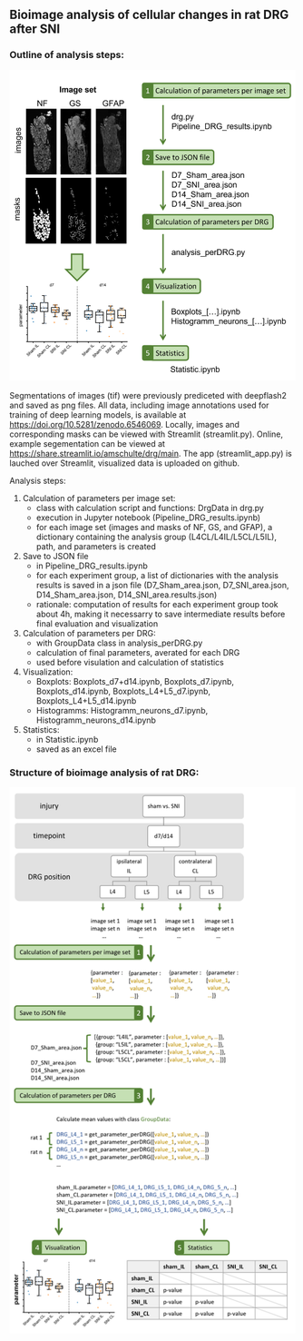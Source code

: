 ## Bioimage analysis of cellular changes in rat DRG after SNI
### Outline of analysis steps:
<a href="url"><img src="https://github.com/AmSchulte/DRG/blob/main/analysis_graph.png" width="600" ></a>


Segmentations of images (tif) were previously prediceted with deepflash2 and saved as png files.
All data, including image annotations used for training of deep learning models, is available at https://doi.org/10.5281/zenodo.6546069.
Locally, images and corresponding masks can be viewed with Streamlit (streamlit.py).
Online, example segementation can be viewed at https://share.streamlit.io/amschulte/drg/main.
The app (streamlit_app.py) is lauched over Streamlit, visualized data is uploaded on github.

Analysis steps:
1. Calculation of parameters per image set:
   - class with calculation script and functions: DrgData in drg.py
   - execution in Jupyter notebook (Pipeline_DRG_results.ipynb)
   - for each image set (images and masks of NF, GS, and GFAP), a dictionary containing the analysis group (L4CL/L4IL/L5CL/L5IL), path, and parameters is created
2. Save to JSON file
   - in Pipeline_DRG_results.ipynb
   - for each experiment group, a list of dictionaries with the analysis results is saved in a json file (D7_Sham_area.json, D7_SNI_area.json, D14_Sham_area.json, D14_SNI_area.results.json)
   - rationale: computation of results for each experiment group took about 4h, making it necessarry to save intermediate results before final evaluation and visualization 
3. Calculation of parameters per DRG:
   - with GroupData class in analysis_perDRG.py
   - calculation of final parameters, averated for each DRG
   - used before visulation and calculation of statistics
4. Visualization:
   - Boxplots: Boxplots_d7+d14.ipynb, Boxplots_d7.ipynb, Boxplots_d14.ipynb, Boxplots_L4+L5_d7.ipynb, Boxplots_L4+L5_d14.ipynb 
   - Histogramms: Histogramm_neurons_d7.ipynb, Histogramm_neurons_d14.ipynb 
5. Statistics:
   - in Statistic.ipynb
   - saved as an excel file



### Structure of bioimage analysis of rat DRG:
<a href="url"><img src="https://github.com/AmSchulte/DRG/blob/main/analysis_details_graph.png" width="800" ></a>
